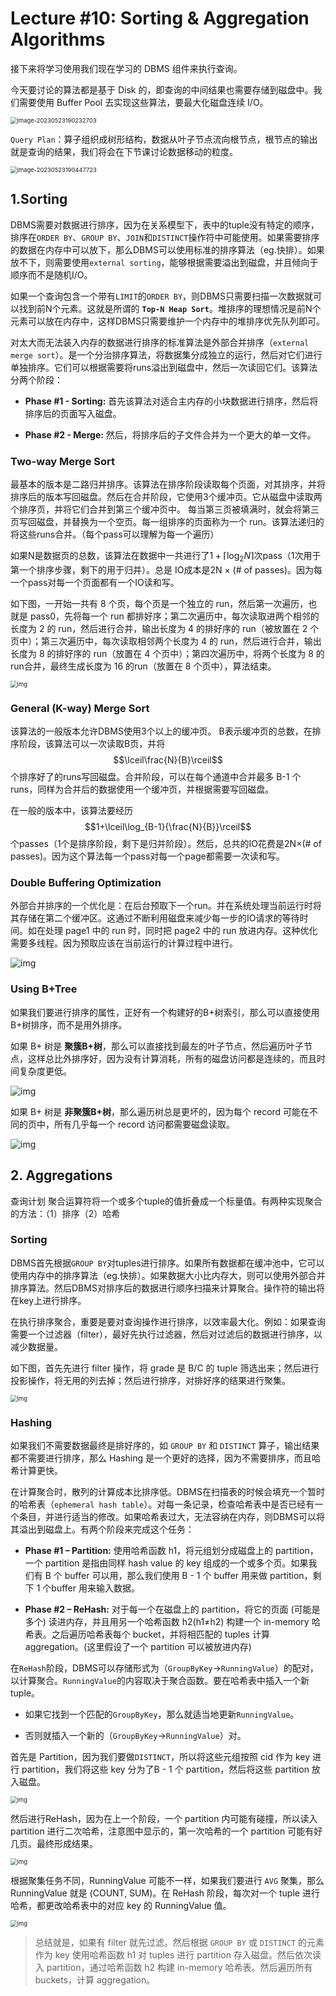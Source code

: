 # Lecture #10: Sorting & Aggregation Algorithms

接下来将学习使用我们现在学习的 DBMS 组件来执行查询。

今天要讨论的算法都是基于 Disk 的，即查询的中间结果也需要存储到磁盘中。我们需要使用 Buffer Pool 去实现这些算法，要最大化磁盘连续 I/O。

<img src="https://raw.githubusercontent.com/Tangjp-wraith/Images/master/image-20230523190232703.png" alt="image-20230523190232703" style="zoom:67%;" />



`Query Plan`：算子组织成树形结构，数据从叶子节点流向根节点，根节点的输出就是查询的结果，我们将会在下节课讨论数据移动的粒度。

<img src="https://raw.githubusercontent.com/Tangjp-wraith/Images/master/image-20230523190447723.png" alt="image-20230523190447723" style="zoom:67%;" />

## 1.Sorting

DBMS需要对数据进行排序，因为在关系模型下，表中的tuple没有特定的顺序，排序在`ORDER BY`、`GROUP BY`、`JOIN`和`DISTINCT`操作符中可能使用。如果需要排序的数据在内存中可以放下，那么DBMS可以使用标准的排序算法（eg.快排）。如果放不下，则需要使用`external sorting`，能够根据需要溢出到磁盘，并且倾向于顺序而不是随机I/O。



如果一个查询包含一个带有`LIMIT`的`ORDER BY`，则DBMS只需要扫描一次数据就可以找到前N个元素。这就是所谓的 **`Top-N Heap Sort`**。堆排序的理想情况是前N个元素可以放在内存中，这样DBMS只需要维护一个内存中的堆排序优先队列即可。



对太大而无法装入内存的数据进行排序的标准算法是外部合并排序（`external merge sort`）。是一个分治排序算法，将数据集分成独立的运行，然后对它们进行单独排序。它们可以根据需要将runs溢出到磁盘中，然后一次读回它们。该算法分两个阶段：

- **Phase #1 - Sorting:**  首先该算法对适合主内存的小块数据进行排序，然后将排序后的页面写入磁盘。

- **Phase #2 - Merge:**  然后，将排序后的子文件合并为一个更大的单一文件。

### Two-way Merge Sort

最基本的版本是二路归并排序。该算法在排序阶段读取每个页面，对其排序，并将排序后的版本写回磁盘。然后在合并阶段，它使用3个缓冲页。它从磁盘中读取两个排序页，并将它们合并到第三个缓冲页中。 每当第三页被填满时，就会将第三页写回磁盘，并替换为一个空页。每一组排序的页面称为一个 run。该算法递归的将这些runs合并。（每个pass可以理解为每一个遍历）



如果N是数据页的总数，该算法在数据中一共进行了$1+\lceil\log_2N\rceil$次pass（1次用于第一个排序步骤，剩下的用于归并）。总是 IO成本是2N × (# of passes)。因为每一个pass对每一个页面都有一个IO读和写。



如下图，一开始一共有 8 个页，每个页是一个独立的 run，然后第一次遍历，也就是 pass0，先将每一个 run 都排好序；第二次遍历中，每次读取进两个相邻的长度为 2 的 run，然后进行合并，输出长度为 4 的排好序的 run（被放置在 2 个页中）；第三次遍历中，每次读取相邻两个长度为 4 的 run，然后进行合并，输出长度为 8 的排好序的 run（放置在 4 个页中）；第四次遍历中，将两个长度为 8 的run合并，最终生成长度为 16 的run（放置在 8 个页中），算法结束。

<img src="https://raw.githubusercontent.com/Tangjp-wraith/Images/master/1684840058783-5.png" alt="img" style="zoom:67%;" />

### General (K-way) Merge Sort

该算法的一般版本允许DBMS使用3个以上的缓冲页。 B表示缓冲页的总数，在排序阶段，该算法可以一次读取B页，并将$$\lceil\frac{N}{B}\rceil$$个排序好了的runs写回磁盘。合并阶段，可以在每个通道中合并最多 B-1 个runs，同样为合并后的数据使用一个缓冲页，并根据需要写回磁盘。

在一般的版本中，该算法要经历$$1+\lceil\log_{B-1}{\frac{N}{B}}\rceil$$个passes（1个是排序阶段，剩下是归并阶段）。然后，总共的IO花费是2N×(# of passes)。因为这个算法每一个pass对每一个page都需要一次读和写。

### **Double Buffering Optimization**

外部合并排序的一个优化是：在后台预取下一个run。并在系统处理当前运行时将其存储在第二个缓冲区。这通过不断利用磁盘来减少每一步的IO请求的等待时间。如在处理 page1 中的 run 时，同时把 page2 中的 run 放进内存。这种优化需要多线程。因为预取应该在当前运行的计算过程中进行。

![img](https://raw.githubusercontent.com/Tangjp-wraith/Images/master/1684840067139-8.png)

### **Using B+Tree**

如果我们要进行排序的属性，正好有一个构建好的B+树索引，那么可以直接使用B+树排序，而不是用外排序。

如果 B+ 树是 **聚簇B+树**，那么可以直接找到最左的叶子节点，然后遍历叶子节点，这样总比外排序好，因为没有计算消耗，所有的磁盘访问都是连续的，而且时间复杂度更低。

![img](https://raw.githubusercontent.com/Tangjp-wraith/Images/master/1684840204482-11.png)



如果 B+ 树是 **非聚簇B+树**，那么遍历树总是更坏的，因为每个 record 可能在不同的页中，所有几乎每一个 record 访问都需要磁盘读取。

![img](https://raw.githubusercontent.com/Tangjp-wraith/Images/master/1684840208990-14.png)

## 2. Aggregations

查询计划 聚合运算符将一个或多个tuple的值折叠成一个标量值。有两种实现聚合的方法：（1）排序（2）哈希

### **Sorting**

DBMS首先根据`GROUP BY`对tuples进行排序。如果所有数据都在缓冲池中，它可以使用内存中的排序算法（eg.快排）。如果数据大小比内存大，则可以使用外部合并排序算法。然后DBMS对排序后的数据进行顺序扫描来计算聚合。操作符的输出将在key上进行排序。

在执行排序聚合，重要是要对查询操作进行排序，以效率最大化。例如：如果查询需要一个过滤器（filter），最好先执行过滤器，然后对过滤后的数据进行排序，以减少数据量。



如下图，首先先进行 filter 操作，将 grade 是 B/C 的 tuple 筛选出来；然后进行投影操作，将无用的列去掉；然后进行排序，对排好序的结果进行聚集。

<img src="https://raw.githubusercontent.com/Tangjp-wraith/Images/master/1684840214697-17.png" alt="img" style="zoom:67%;" />

### **Hashing**

如果我们不需要数据最终是排好序的，如 `GROUP BY` 和 `DISTINCT` 算子，输出结果都不需要进行排序，那么 Hashing 是一个更好的选择，因为不需要排序，而且哈希计算更快。



在计算聚合时，散列的计算成本比排序低。DBMS在扫描表的时候会填充一个暂时的哈希表（`ephemeral hash table`）。对每一条记录，检查哈希表中是否已经有一个条目，并进行适当的修改。如果哈希表过大，无法容纳在内存，则DBMS可以将其溢出到磁盘上。有两个阶段来完成这个任务：

- **Phase #1 – Partition:** 使用哈希函数 h1，将元组划分成磁盘上的 partition，一个 partition 是指由同样 hash value 的 key 组成的一个或多个页。如果我们有 B 个 buffer 可以用，那么我们使用 B - 1 个 buffer 用来做 partition，剩下 1 个buffer 用来输入数据。

- **Phase #2 – ReHash:** 对于每一个在磁盘上的 partition，将它的页面 (可能是多个) 读进内存，并且用另一个哈希函数 h2(h1≠h2) 构建一个 in-memory 哈希表。之后遍历哈希表每个 bucket，并将相匹配的 tuples 计算 aggregation。(这里假设了一个 partition 可以被放进内存)

  

在`ReHash`阶段，DBMS可以存储形式为（`GroupByKey`→`RunningValue`）的配对，以计算聚合。`RunningValue`的内容取决于聚合函数。要在哈希表中插入一个新tuple。

- 如果它找到一个匹配的`GroupByKey`，那么就适当地更新`RunningValue`。

- 否则就插入一个新的（`GroupByKey`→`RunningValue`）对。

  

首先是 Partition，因为我们要做`DISTINCT`，所以将这些元组按照 cid 作为 key 进行 partition，我们将这些 key 分为了B - 1 个 partition，然后将这些 partition 放入磁盘。



<img src="https://raw.githubusercontent.com/Tangjp-wraith/Images/master/1684840305863-20.png" alt="img" style="zoom:67%;" />



然后进行ReHash，因为在上一个阶段，一个 partition 内可能有碰撞，所以读入 partition 进行二次哈希，注意图中显示的，第一次哈希的一个 partition 可能有好几页。最终形成结果。



<img src="https://raw.githubusercontent.com/Tangjp-wraith/Images/master/1684840336580-23.png" alt="img" style="zoom:67%;" />



根据聚集任务不同，RunningValue 可能不一样，如果我们要进行 `AVG` 聚集，那么 RunningValue 就是 (COUNT, SUM)。在 ReHash 阶段，每次对一个 tuple 进行哈希，都更改哈希表中的对应 key 的 RunningValue 值。



<img src="https://raw.githubusercontent.com/Tangjp-wraith/Images/master/1684840352694-26.png" alt="img" style="zoom:67%;" />



> 总结就是，如果有 filter 就先过滤。然后根据 `GROUP BY` 或 `DISTINCT` 的元素作为 key 使用哈希函数 h1 对 tuples 进行 partition 存入磁盘。然后依次读入 partition，通过哈希函数 h2 构建 in-memory 哈希表。然后遍历所有 buckets，计算 aggregation。



